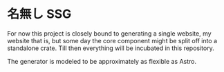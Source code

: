 # 名無し SSG

For now this project is closely bound to generating a single website, my website
that is, but some day the core component might be split off into a standalone
crate. Till then everything will be incubated in this repository.

The generator is modeled to be approximately as flexible as Astro.
